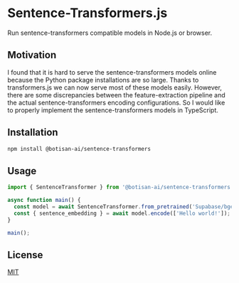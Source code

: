 # Sentence-Transformers.js

Run sentence-transformers compatible models in Node.js or browser.

## Motivation

I found that it is hard to serve the sentence-transformers models online because the Python package installations are so large. Thanks to transformers.js we can now serve most of these models easily. However, there are some discrepancies between the feature-extraction pipeline and the actual sentence-transformers encoding configurations. So I would like to properly implement the sentence-transformers models in TypeScript.

## Installation

```bash
npm install @botisan-ai/sentence-transformers
```

## Usage

```typescript
import { SentenceTransformer } from '@botisan-ai/sentence-transformers';

async function main() {
  const model = await SentenceTransformer.from_pretrained('Supabase/bge-small-en');
  const { sentence_embedding } = await model.encode(['Hello world!']); // returns Tensor from '@xenova/transformers'
}

main();
```

## License

[MIT](./LICENSE)
